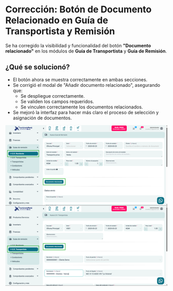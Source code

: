 # **Corrección: Botón de Documento Relacionado en Guía de Transportista y Remisión**  

Se ha corregido la visibilidad y funcionalidad del botón **"Documento relacionado"** en los módulos de **Guía de Transportista** y **Guía de Remisión**.  

## **¿Qué se solucionó?**  
- El botón ahora se muestra correctamente en ambas secciones.  
- Se corrigió el modal de "Añadir documento relacionado", asegurando que:  
  - Se despliegue correctamente.  
  - Se validen los campos requeridos.  
  - Se vinculen correctamente los documentos relacionados.  
- Se mejoró la interfaz para hacer más claro el proceso de selección y asignación de documentos.  


![alt text](img/boton-relacionado-guias.png)